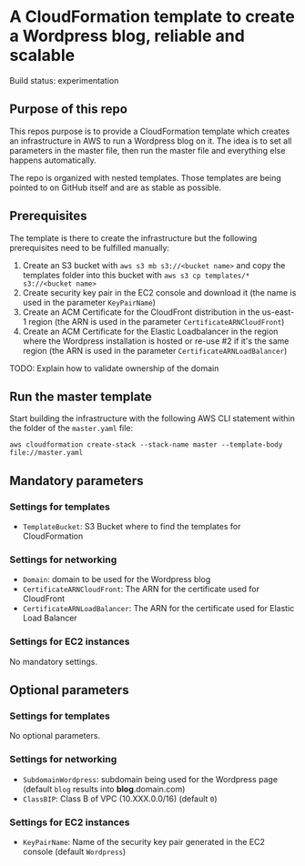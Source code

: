 # A CloudFormation template to create a Wordpress blog, reliable and scalable

Build status: experimentation

## Purpose of this repo

This repos purpose is to provide a CloudFormation template which creates an infrastructure in AWS to run a Wordpress blog on it. The idea is to set all parameters in the master file, then run the master file and everything else happens automatically.

The repo is organized with nested templates. Those templates are being pointed to on GitHub itself and are as stable as possible.

## Prerequisites

The template is there to create the infrastructure but the following prerequisites need to be fulfilled manually:

1. Create an S3 bucket with `aws s3 mb s3://<bucket name>` and copy the templates folder into this bucket with `aws s3 cp templates/* s3://<bucket name>`
2. Create security key pair in the EC2 console and download it (the name is used in the parameter `KeyPairName`)
3. Create an ACM Certificate for the CloudFront distribution in the us-east-1 region (the ARN is used in the parameter `CertificateARNCloudFront`)
4. Create an ACM Certificate for the Elastic Loadbalancer in the region where the Wordpress installation is hosted or re-use #2 if it's the same region (the ARN is used in the parameter `CertificateARNLoadBalancer`)

TODO: Explain how to validate ownership of the domain

## Run the master template

Start building the infrastructure with the following AWS CLI statement within the folder of the `master.yaml` file:

    aws cloudformation create-stack --stack-name master --template-body file://master.yaml
            
## Mandatory parameters

### Settings for templates

* `TemplateBucket`: S3 Bucket where to find the templates for CloudFormation

### Settings for networking

* `Domain`: domain to be used for the Wordpress blog
* `CertificateARNCloudFront`: The ARN for the certificate used for CloudFront
* `CertificateARNLoadBalancer`: The ARN for the certificate used for Elastic Load Balancer

### Settings for EC2 instances

No mandatory settings.

## Optional parameters

### Settings for templates

No optional parameters.

### Settings for networking

* `SubdomainWordpress`: subdomain being used for the Wordpress page (default `blog` results into **blog**.domain.com)
* `ClassBIP`: Class B of VPC (10.XXX.0.0/16) (default `0`)

### Settings for EC2 instances

* `KeyPairName`: Name of the security key pair generated in the EC2 console (default `Wordpress`)
